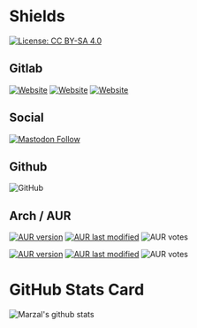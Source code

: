 <!--
**Marzal/Marzal** is a ✨ _special_ ✨ repository because its `README.md` (this file) appears on your GitHub profile.-->

# Shields
[![License: CC BY-SA 4.0](https://licensebuttons.net/l/by-sa/4.0/80x15.png)](https://creativecommons.org/licenses/by-sa/4.0/)
## Gitlab
[![Website](https://img.shields.io/website?label=kdeexpress.gitlab.io&logo=kde&style=for-the-badge&url=https%3A%2F%2Fkdeexpress.gitlab.io)](https://kdeexpress.gitlab.io/)
[![Website](https://img.shields.io/website?label=accesibilidadtl.gitlab.io&logo=kde&style=for-the-badge&url=https%3A%2F%2Faccesibilidadtl.gitlab.io)](https://accesibilidadtl.gitlab.io/)
[![Website](https://img.shields.io/website?label=residuocero.gitlab.io&logo=gitlab&style=for-the-badge&url=https%3A%2F%2Fresiduocerorm.gitlab.io)](https://residuocerorm.gitlab.io/)
<!-- ![W3C Validation](https://img.shields.io/w3c-validation/html?targetUrl=https%3A%2F%2Fresiduocerorm.gitlab.io%2F) -->
## Social
[![Mastodon Follow](https://img.shields.io/mastodon/follow/926901?style=social)](https://masto.es/@DavidMarzalC)

## Github
![GitHub](https://img.shields.io/github/license/marzal/marzal)
<!--
![GitHub followers](https://img.shields.io/github/followers/marzal?style=social)
![GitHub User's stars](https://img.shields.io/github/stars/marzal?affiliations=OWNER%2CCOLLABORATOR%2CORGANIZATION_MEMBER&style=social)
-->
## Arch / AUR
[![AUR version](https://img.shields.io/aur/version/ksvnupdater?label=ksvnupdater&logo=kde&style=for-the-badge)]()
[![AUR last modified](https://img.shields.io/aur/last-modified/ksvnupdater?style=for-the-badge)](https://aur.archlinux.org/cgit/aur.git/log/?h=ksvnupdater)
![AUR votes](https://img.shields.io/aur/votes/ksvnupdater?style=for-the-badge)

[![AUR version](https://img.shields.io/aur/version/studio-controls-git?label=studio-controls-git&logo=archlinux&style=for-the-badge)](https://aur.archlinux.org/packages/studio-controls-git)
[![AUR last modified](https://img.shields.io/aur/last-modified/studio-controls-git?style=for-the-badge)](https://aur.archlinux.org/cgit/aur.git/log/?h=studio-controls-git)
![AUR votes](https://img.shields.io/aur/votes/studio-controls-git?style=for-the-badge)

# GitHub Stats Card
![Marzal's github stats](https://github-readme-stats.vercel.app/api?username=marzal&count_private=true&show_icons=true&include_all_commits=true&theme=vue-dark)
<!--
## Top Languages Card
[![Top Langs](https://github-readme-stats.vercel.app/api/top-langs/?username=marzal&layout=compact)](https://github.com/anuraghazra/github-readme-stats)
-->
<!--
## Repo Cards
![Customized Card](https://github-readme-stats.vercel.app/api/pin?username=marzal&repo=awesome-telegram&title_color=fff&icon_color=f9f9f9&text_color=9f9f9f&bg_color=151515)
-->
